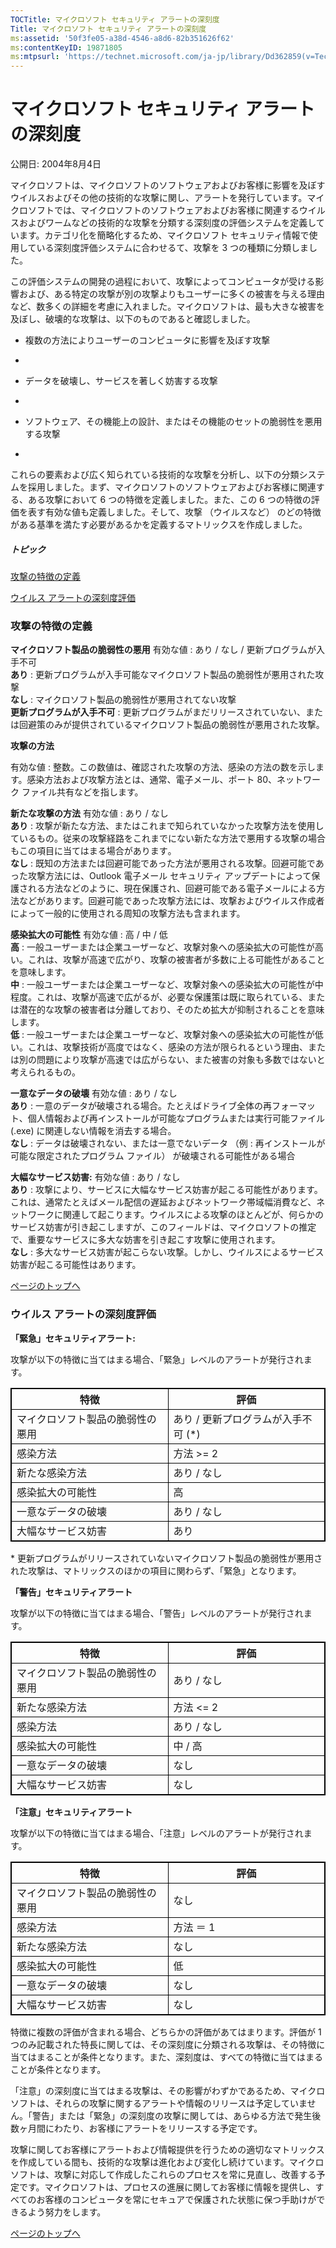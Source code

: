 ```yaml
---
TOCTitle: マイクロソフト セキュリティ アラートの深刻度
Title: マイクロソフト セキュリティ アラートの深刻度
ms:assetid: '50f3fe05-a38d-4546-a8d6-82b351626f62'
ms:contentKeyID: 19871805
ms:mtpsurl: 'https://technet.microsoft.com/ja-jp/library/Dd362859(v=TechNet.10)'
---
```


マイクロソフト セキュリティ アラートの深刻度
============================================

公開日: 2004年8月4日

マイクロソフトは、マイクロソフトのソフトウェアおよびお客様に影響を及ぼすウイルスおよびその他の技術的な攻撃に関し、アラートを発行しています。マイクロソフトでは、マイクロソフトのソフトウェアおよびお客様に関連するウイルスおよびワームなどの技術的な攻撃を分類する深刻度の評価システムを定義しています。カテゴリ化を簡略化するため、マイクロソフト セキュリティ情報で使用している深刻度評価システムに合わせるて、攻撃を 3 つの種類に分類しました。

この評価システムの開発の過程において、攻撃によってコンピュータが受ける影響および、ある特定の攻撃が別の攻撃よりもユーザーに多くの被害を与える理由など、数多くの詳細を考慮に入れました。マイクロソフトは、最も大きな被害を及ぼし、破壊的な攻撃は、以下のものであると確認しました。

-   複数の方法によりユーザーのコンピュータに影響を及ぼす攻撃

-   
-   データを破壊し、サービスを著しく妨害する攻撃

-   
-   ソフトウェア、その機能上の設計、またはその機能のセットの脆弱性を悪用する攻撃

-   

これらの要素および広く知られている技術的な攻撃を分析し、以下の分類システムを採用しました。まず、マイクロソフトのソフトウェアおよびお客様に関連する、ある攻撃において 6 つの特徴を定義しました。また、この 6 つの特徴の評価を表す有効な値も定義しました。そして、攻撃 （ウイルスなど） のどの特徴がある基準を満たす必要があるかを定義するマトリックスを作成しました。

##### トピック

[](#ebaa)[攻撃の特徴の定義](#ebaa)

[](#eaaa)[ウイルス アラートの深刻度評価](#eaaa)

### 攻撃の特徴の定義

**マイクロソフト製品の脆弱性の悪用**
有効な値 : あり / なし / 更新プログラムが入手不可  
**あり** : 更新プログラムが入手可能なマイクロソフト製品の脆弱性が悪用された攻撃  
**なし** : マイクロソフト製品の脆弱性が悪用されてない攻撃  
**更新プログラムが入手不可** : 更新プログラムがまだリリースされていない、または回避策のみが提供されているマイクロソフト製品の脆弱性が悪用された攻撃。  

**攻撃の方法**

有効な値 : 整数。この数値は、確認された攻撃の方法、感染の方法の数を示します。感染方法および攻撃方法とは、通常、電子メール、ポート 80、ネットワーク ファイル共有などを指します。

**新たな攻撃の方法**
有効な値 : あり / なし  
**あり** : 攻撃が新たな方法、またはこれまで知られていなかった攻撃方法を使用しているもの。従来の攻撃経路をこれまでにない新たな方法で悪用する攻撃の場合もこの項目に当てはまる場合があります｡  
**なし** : 既知の方法または回避可能であった方法が悪用される攻撃。回避可能であった攻撃方法には、Outlook 電子メール セキュリティ アップデートによって保護される方法などのように、現在保護され、回避可能である電子メールによる方法などがあります。回避可能であった攻撃方法には、攻撃およびウイルス作成者によって一般的に使用される周知の攻撃方法も含まれます。

**感染拡大の可能性**
有効な値 : 高 / 中 / 低  
**高** : 一般ユーザーまたは企業ユーザーなど、攻撃対象への感染拡大の可能性が高い。これは、攻撃が高速で広がり、攻撃の被害者が多数に上る可能性があることを意味します。  
**中** : 一般ユーザーまたは企業ユーザーなど、攻撃対象への感染拡大の可能性が中程度。これは、攻撃が高速で広がるが、必要な保護策は既に取られている、または潜在的な攻撃の被害者は分離しており、そのため拡大が抑制されることを意味します。  
**低** : 一般ユーザーまたは企業ユーザーなど、攻撃対象への感染拡大の可能性が低い。これは、攻撃技術が高度ではなく、感染の方法が限られるという理由、または別の問題により攻撃が高速では広がらない、また被害の対象も多数ではないと考えられるもの。

**一意なデータの破壊**
有効な値 : あり / なし  
**あり** : 一意のデータが破壊される場合。たとえばドライブ全体の再フォーマット、個人情報および再インストールが可能なプログラムまたは実行可能ファイル (.exe) に関連しない情報を消去する場合。  
**なし** : データは破壊されない、または一意でないデータ （例 : 再インストールが可能な限定されたプログラム ファイル） が破壊される可能性がある場合

**大幅なサービス妨害:**
有効な値 : あり / なし  
**あり** : 攻撃により、サービスに大幅なサービス妨害が起こる可能性があります。これは、通常たとえばメール配信の遅延およびネットワーク帯域幅消費など、ネットワークに関連して起こります。ウイルスによる攻撃のほとんどが、何らかのサービス妨害が引き起こしますが、このフィールドは、マイクロソフトの推定で、重要なサービスに多大な妨害を引き起こす攻撃に使用されます。  
**なし** : 多大なサービス妨害が起こらない攻撃。しかし、ウイルスによるサービス妨害が起こる可能性はあります。  

[](#mainsection)[ページのトップへ](#mainsection)

### ウイルス アラートの深刻度評価

**「緊急」セキュリティアラート:**

攻撃が以下の特徴に当てはまる場合、「緊急」レベルのアラートが発行されます。

 
<table style="border:1px solid black;">
<colgroup>
<col width="50%" />
<col width="50%" />
</colgroup>
<thead>
<tr class="header">
<th style="border:1px solid black;" >特徴</th>
<th style="border:1px solid black;" >評価</th>
</tr>
</thead>
<tbody>
<tr class="odd">
<td style="border:1px solid black;">マイクロソフト製品の脆弱性の悪用</td>
<td style="border:1px solid black;">あり / 更新プログラムが入手不可 (*)</td>
</tr>
<tr class="even">
<td style="border:1px solid black;">感染方法</td>
<td style="border:1px solid black;">方法 &gt;= 2</td>
</tr>
<tr class="odd">
<td style="border:1px solid black;">新たな感染方法</td>
<td style="border:1px solid black;">あり / なし</td>
</tr>
<tr class="even">
<td style="border:1px solid black;">感染拡大の可能性</td>
<td style="border:1px solid black;">高</td>
</tr>
<tr class="odd">
<td style="border:1px solid black;">一意なデータの破壊</td>
<td style="border:1px solid black;">あり / なし</td>
</tr>
<tr class="even">
<td style="border:1px solid black;">大幅なサービス妨害</td>
<td style="border:1px solid black;">あり</td>
</tr>
</tbody>
</table>
  
\* 更新プログラムがリリースされていないマイクロソフト製品の脆弱性が悪用された攻撃は、マトリックスのほかの項目に関わらず、「緊急」となります。
  
**「警告」セキュリティアラート**
  
攻撃が以下の特徴に当てはまる場合、「警告」レベルのアラートが発行されます。

 
<table style="border:1px solid black;">
<colgroup>
<col width="50%" />
<col width="50%" />
</colgroup>
<thead>
<tr class="header">
<th style="border:1px solid black;" >特徴</th>
<th style="border:1px solid black;" >評価</th>
</tr>
</thead>
<tbody>
<tr class="odd">
<td style="border:1px solid black;">マイクロソフト製品の脆弱性の悪用</td>
<td style="border:1px solid black;">あり / なし</td>
</tr>
<tr class="even">
<td style="border:1px solid black;">新たな感染方法</td>
<td style="border:1px solid black;">方法 &lt;= 2</td>
</tr>
<tr class="odd">
<td style="border:1px solid black;">感染方法</td>
<td style="border:1px solid black;">あり / なし</td>
</tr>
<tr class="even">
<td style="border:1px solid black;">感染拡大の可能性</td>
<td style="border:1px solid black;">中 / 高</td>
</tr>
<tr class="odd">
<td style="border:1px solid black;">一意なデータの破壊</td>
<td style="border:1px solid black;">なし</td>
</tr>
<tr class="even">
<td style="border:1px solid black;">大幅なサービス妨害</td>
<td style="border:1px solid black;">なし</td>
</tr>
</tbody>
</table>
  
**「注意」セキュリティアラート**
  
攻撃が以下の特徴に当てはまる場合、「注意」レベルのアラートが発行されます。

 
<table style="border:1px solid black;">
<colgroup>
<col width="50%" />
<col width="50%" />
</colgroup>
<thead>
<tr class="header">
<th style="border:1px solid black;" >特徴</th>
<th style="border:1px solid black;" >評価</th>
</tr>
</thead>
<tbody>
<tr class="odd">
<td style="border:1px solid black;">マイクロソフト製品の脆弱性の悪用</td>
<td style="border:1px solid black;">なし</td>
</tr>
<tr class="even">
<td style="border:1px solid black;">感染方法</td>
<td style="border:1px solid black;">方法 ＝ 1</td>
</tr>
<tr class="odd">
<td style="border:1px solid black;">新たな感染方法</td>
<td style="border:1px solid black;">なし</td>
</tr>
<tr class="even">
<td style="border:1px solid black;">感染拡大の可能性</td>
<td style="border:1px solid black;">低</td>
</tr>
<tr class="odd">
<td style="border:1px solid black;">一意なデータの破壊</td>
<td style="border:1px solid black;">なし</td>
</tr>
<tr class="even">
<td style="border:1px solid black;">大幅なサービス妨害</td>
<td style="border:1px solid black;">なし</td>
</tr>
</tbody>
</table>
  
特徴に複数の評価が含まれる場合、どちらかの評価があてはまります。評価が 1 つのみ記載された特長に関しては、その深刻度に分類される攻撃は、その特徴に当てはまることが条件となります。また、深刻度は、すべての特徴に当てはまることが条件となります。
  
「注意」の深刻度に当てはまる攻撃は、その影響がわずかであるため、マイクロソフトは、それらの攻撃に関するアラートや情報のリリースは予定していません。「警告」または「緊急」の深刻度の攻撃に関しては、あらゆる方法で発生後数ヶ月間にわたり、お客様にアラートをリリースする予定です。
  
攻撃に関してお客様にアラートおよび情報提供を行うための適切なマトリックスを作成している間も、技術的な攻撃は進化および変化し続けています。マイクロソフトは、攻撃に対応して作成したこれらのプロセスを常に見直し、改善する予定です。マイクロソフトは、プロセスの進展に関してお客様に情報を提供し、すべてのお客様のコンピュータを常にセキュアで保護された状態に保つ手助けができるよう努力をします。
  
[](#mainsection)[ページのトップへ](#mainsection)
